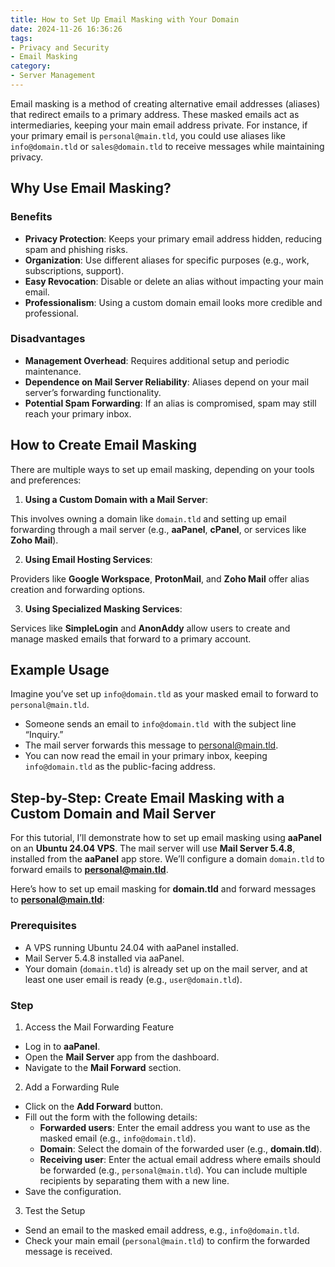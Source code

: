 ```yaml
---
title: How to Set Up Email Masking with Your Domain
date: 2024-11-26 16:36:26
tags:
- Privacy and Security
- Email Masking
category:
- Server Management
---
```


Email masking is a method of creating alternative email addresses (aliases) that redirect emails to a primary address. These masked emails act as intermediaries, keeping your main email address private. For instance, if your primary email is `personal@main.tld`, you could use aliases like `info@domain.tld` or `sales@domain.tld` to receive messages while maintaining privacy.

## Why Use Email Masking?

### Benefits

- **Privacy Protection**: Keeps your primary email address hidden, reducing spam and phishing risks.
- **Organization**: Use different aliases for specific purposes (e.g., work, subscriptions, support).
- **Easy Revocation**: Disable or delete an alias without impacting your main email.
- **Professionalism**: Using a custom domain email looks more credible and professional.

### Disadvantages

- **Management Overhead**: Requires additional setup and periodic maintenance.
- **Dependence on Mail Server Reliability**: Aliases depend on your mail server’s forwarding functionality.
- **Potential Spam Forwarding**: If an alias is compromised, spam may still reach your primary inbox.

## How to Create Email Masking

There are multiple ways to set up email masking, depending on your tools and preferences:

1. **Using a Custom Domain with a Mail Server**:

This involves owning a domain like `domain.tld` and setting up email forwarding through a mail server (e.g., **aaPanel**, **cPanel**, or services like **Zoho Mail**).

2. **Using Email Hosting Services**:

Providers like **Google Workspace**, **ProtonMail**, and **Zoho Mail** offer alias creation and forwarding options.

3. **Using Specialized Masking Services**:

Services like **SimpleLogin** and **AnonAddy** allow users to create and manage masked emails that forward to a primary account.

## Example Usage

Imagine you’ve set up `info@domain.tld` as your masked email to forward to `personal@main.tld`.

- Someone sends an email to `info@domain.tld `with the subject line “Inquiry.”
- The mail server forwards this message to personal@main.tld.
- You can now read the email in your primary inbox, keeping `info@domain.tld` as the public-facing address.

## Step-by-Step: Create Email Masking with a Custom Domain and Mail Server

For this tutorial, I’ll demonstrate how to set up email masking using **aaPanel** on an **Ubuntu 24.04 VPS**. The mail server will use **Mail Server 5.4.8**, installed from the **aaPanel** app store. We’ll configure a domain `domain.tld` to forward emails to **personal@main.tld**.

Here’s how to set up email masking for **domain.tld** and forward messages to **personal@main.tld**:

### Prerequisites
- A VPS running Ubuntu 24.04 with aaPanel installed.
- Mail Server 5.4.8 installed via aaPanel.
- Your domain (`domain.tld`) is already set up on the mail server, and at least one user email is ready (e.g., `user@domain.tld`).

### Step

1. Access the Mail Forwarding Feature

- Log in to **aaPanel**.
- Open the **Mail Server** app from the dashboard.
- Navigate to the **Mail Forward** section.

2. Add a Forwarding Rule

- Click on the **Add Forward** button.
- Fill out the form with the following details:
    - **Forwarded users**: Enter the email address you want to use as the masked email (e.g., `info@domain.tld`).
    - **Domain**: Select the domain of the forwarded user (e.g., **domain.tld**).
    - **Receiving user**: Enter the actual email address where emails should be forwarded (e.g., `personal@main.tld`). You can include multiple recipients by separating them with a new line.
- Save the configuration.

3. Test the Setup

- Send an email to the masked email address, e.g., `info@domain.tld`.
- Check your main email (`personal@main.tld`) to confirm the forwarded message is received.
